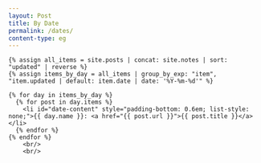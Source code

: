 ```yaml
---
layout: Post
title: By Date
permalink: /dates/
content-type: eg
---
```


<style>
.date-content a {
    text-decoration: none;
    color: #4183c4;
}

.date-content a:hover {
    text-decoration: underline;
    color: #4183c4;
}
</style>

<main>
    
    {% assign all_items = site.posts | concat: site.notes | sort: "updated" | reverse %}
    {% assign items_by_day = all_items | group_by_exp: "item", "item.updated | default: item.date | date: '%Y-%m-%d'" %}

    {% for day in items_by_day %}
      {% for post in day.items %}
        <li id="date-content" style="padding-bottom: 0.6em; list-style: none;">{{ day.name }}: <a href="{{ post.url }}">{{ post.title }}</a></li>
      {% endfor %}
    {% endfor %}
        <br/>
        <br/>

</main>
